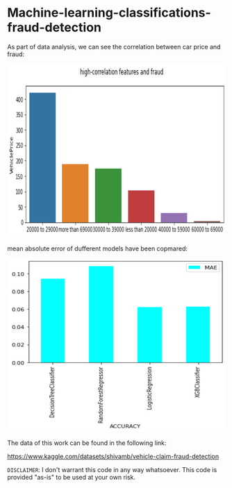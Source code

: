 # Machine-learning-classifications-fraud-detection


As part of data analysis, we can see the correlation between car price and fraud:

<img src="price_fraud.png" width="600" height="400">

mean absolute error of dufferent models have been copmared:

<img src="mae.png" width="600" height="400">




The data of this work can be found in the following link:

https://www.kaggle.com/datasets/shivamb/vehicle-claim-fraud-detection

`DISCLAIMER`:  I don't warrant this code in any way whatsoever. This code is provided "as-is" to be used at your own risk.
